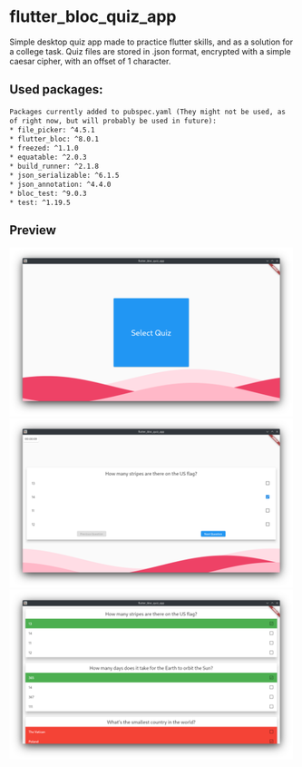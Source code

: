 # flutter_bloc_quiz_app

Simple desktop quiz app made to practice flutter skills, and as a solution for a college task.
Quiz files are stored in .json format, encrypted with a simple caesar cipher, with an offset of 1 character.

## Used packages: 
    Packages currently added to pubspec.yaml (They might not be used, as of right now, but will probably be used in future):
    * file_picker: ^4.5.1
    * flutter_bloc: ^8.0.1
    * freezed: ^1.1.0
    * equatable: ^2.0.3
    * build_runner: ^2.1.8
    * json_serializable: ^6.1.5
    * json_annotation: ^4.4.0
    * bloc_test: ^9.0.3
    * test: ^1.19.5


## Preview
<img src="screenshots/quiz_selection.png" width="500">
<img src="screenshots/quiz_details.png" width="500">
<img src="screenshots/quiz_score.png" width="500">
